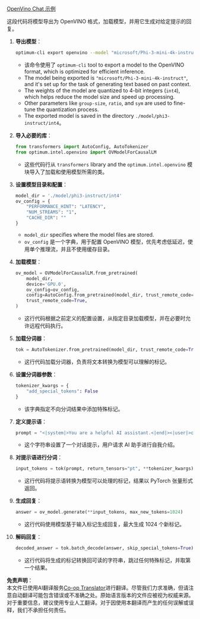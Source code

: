 <!--
CO_OP_TRANSLATOR_METADATA:
{
  "original_hash": "a2a54312eea82ac654fb0f6d39b1f772",
  "translation_date": "2025-05-07T14:08:36+00:00",
  "source_file": "md/02.Application/01.TextAndChat/Phi3/E2E_OpenVino_Chat.md",
  "language_code": "zh"
}
-->
[OpenVino Chat 示例](../../../../../../code/06.E2E/E2E_OpenVino_Chat_Phi3-instruct.ipynb)

这段代码将模型导出为 OpenVINO 格式，加载模型，并用它生成对给定提示的回复。

1. **导出模型**：
   ```bash
   optimum-cli export openvino --model "microsoft/Phi-3-mini-4k-instruct" --task text-generation-with-past --weight-format int4 --group-size 128 --ratio 0.6 --sym --trust-remote-code ./model/phi3-instruct/int4
   ```
   - 该命令使用了 `optimum-cli` tool to export a model to the OpenVINO format, which is optimized for efficient inference.
   - The model being exported is `"microsoft/Phi-3-mini-4k-instruct"`, and it's set up for the task of generating text based on past context.
   - The weights of the model are quantized to 4-bit integers (`int4`), which helps reduce the model size and speed up processing.
   - Other parameters like `group-size`, `ratio`, and `sym` are used to fine-tune the quantization process.
   - The exported model is saved in the directory `./model/phi3-instruct/int4`。

2. **导入必要的库**：
   ```python
   from transformers import AutoConfig, AutoTokenizer
   from optimum.intel.openvino import OVModelForCausalLM
   ```
   - 这些代码行从 `transformers` library and the `optimum.intel.openvino` 模块导入了加载和使用模型所需的类。

3. **设置模型目录和配置**：
   ```python
   model_dir = './model/phi3-instruct/int4'
   ov_config = {
       "PERFORMANCE_HINT": "LATENCY",
       "NUM_STREAMS": "1",
       "CACHE_DIR": ""
   }
   ```
   - `model_dir` specifies where the model files are stored.
   - `ov_config` 是一个字典，用于配置 OpenVINO 模型，优先考虑低延迟，使用单个推理流，并且不使用缓存目录。

4. **加载模型**：
   ```python
   ov_model = OVModelForCausalLM.from_pretrained(
       model_dir,
       device='GPU.0',
       ov_config=ov_config,
       config=AutoConfig.from_pretrained(model_dir, trust_remote_code=True),
       trust_remote_code=True,
   )
   ```
   - 这行代码根据之前定义的配置设置，从指定目录加载模型，并在必要时允许远程代码执行。

5. **加载分词器**：
   ```python
   tok = AutoTokenizer.from_pretrained(model_dir, trust_remote_code=True)
   ```
   - 这行代码加载分词器，负责将文本转换为模型可以理解的标记。

6. **设置分词器参数**：
   ```python
   tokenizer_kwargs = {
       "add_special_tokens": False
   }
   ```
   - 该字典指定不向分词结果中添加特殊标记。

7. **定义提示语**：
   ```python
   prompt = "<|system|>You are a helpful AI assistant.<|end|><|user|>can you introduce yourself?<|end|><|assistant|>"
   ```
   - 这个字符串设置了一个对话提示，用户请求 AI 助手进行自我介绍。

8. **对提示语进行分词**：
   ```python
   input_tokens = tok(prompt, return_tensors="pt", **tokenizer_kwargs)
   ```
   - 这行代码将提示语转换为模型可以处理的标记，结果以 PyTorch 张量形式返回。

9. **生成回复**：
   ```python
   answer = ov_model.generate(**input_tokens, max_new_tokens=1024)
   ```
   - 这行代码使用模型基于输入标记生成回复，最大生成 1024 个新标记。

10. **解码回复**：
    ```python
    decoded_answer = tok.batch_decode(answer, skip_special_tokens=True)[0]
    ```
    - 这行代码将生成的标记转换回可读的字符串，跳过任何特殊标记，并取第一个结果。

**免责声明**：  
本文件已使用AI翻译服务[Co-op Translator](https://github.com/Azure/co-op-translator)进行翻译。尽管我们力求准确，但请注意自动翻译可能包含错误或不准确之处。原始语言版本的文件应被视为权威来源。对于重要信息，建议使用专业人工翻译。对于因使用本翻译而产生的任何误解或误释，我们不承担任何责任。